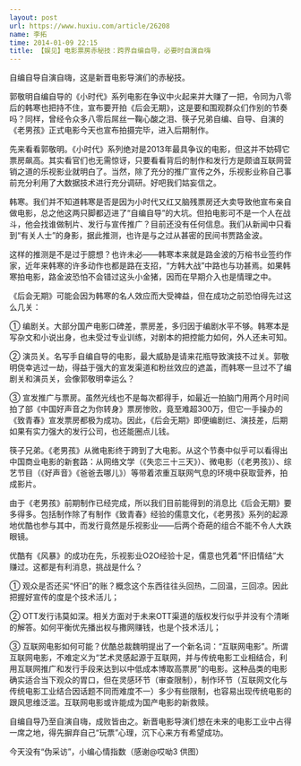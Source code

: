 ```yaml
---
layout: post
url: https://www.huxiu.com/article/26208
name: 李拓
time: 2014-01-09 22:15
title: 【娱见】电影票房赤秘技：跨界自编自导，必要时自演自嗨
---
```

自编自导自演自嗨，这是新晋电影导演们的赤秘技。

郭敬明自编自导的《小时代》系列电影在争议中火起来并大赚了一把，令同为八零后的韩寒也把持不住，宣布要开拍《后会无期》，这是要和围观群众们作别的节奏吗？同样，曾经令众多八零后屌丝一鞠心酸之泪、筷子兄弟自编、自导、自演的《老男孩》正式电影今天也宣布拍摄完毕，进入后期制作。

先来看看郭敬明。《小时代》系列绝对是2013年最具争议的电影，但这并不妨碍它票房飙高。其实看官们也无需惊讶，只要看看背后的制作和发行方是颇谙互联网营销之道的乐视影业就明白了。当然，除了充分的推广宣传之外，乐视影业称自己事前充分利用了大数据技术进行充分调研。好吧我们姑妄信之。

韩寒。我们并不知道韩寒是否是因为小时代又红又脑残票房还大卖导致他宣布亲自做电影，总之他这两只脚都迈进了“自编自导”的大坑。但拍电影可不是一个人在战斗，他会找谁做制片、发行与宣传推广？目前还没有任何信息。我们从新闻中只看到“有关人士”的身影，据此推测，也许是与之过从甚密的民间书贾路金波。

这样的推测是不是过于臆想？也许未必——韩寒本来就是路金波的万榕书业签约作家，近年来韩寒的许多动作也都是路在支招，“方韩大战”中路也与功甚焉。如果韩寒拍电影，路金波恐怕不会错过这头小金猪，因而在早期介入也是情理之中。

《后会无期》可能会因为韩寒的名人效应而大受裨益，但在成功之前恐怕得先过这么几关：

① 编剧关。大部分国产电影口碑差，票房差，多归因于编剧水平不够。韩寒本是写杂文和小说出身，也未受过专业训练，对剧本的把控能力如何，外人还未可知。

② 演员关。名写手自编自导的电影，最大威胁是请来花瓶导致演技不过关。郭敬明侥幸逃过一劫，得益于强大的宣发渠道和粉丝效应的遮盖，而韩寒一旦过不了编剧关和演员关，会像郭敬明幸运么？

③ 宣发推广与票房。虽然光线也不是每次都得手，如最近一拍脑门用两个月时间拍了部《中国好声音之为你转身》票房惨败，竟至难超300万，但它一手操办的《致青春》宣发票房都极为成功。因此，《后会无期》即便编剧烂、演技差，后期如果有实力强大的发行公司，也还能圈点儿钱。

筷子兄弟。《老男孩》从微电影终于跨到了大电影。从这个节奏中似乎可以看得出中国商业电影的新套路：从网络文学（《失恋三十三天》）、微电影（《老男孩》）、综艺节目（《好声音》《爸爸去哪儿》）等带着浓重互联网气息的环境中获取营养，拍成影片。

由于《老男孩》前期制作已经完成，所以我们目前能得到的消息比《后会无期》要多得多。包括制作除了有制作《致青春》经验的儒意文化，《老男孩》系列的起源地优酷也参与其中，而发行竟然是乐视影业——后两个奇葩的组合不能不令人大跌眼镜。

优酷有《风暴》的成功在先，乐视影业O2O经验十足，儒意也凭着“怀旧情结”大赚过。这都是有利消息，挑战是什么？

① 观众是否还买“怀旧”的账？概念这个东西往往头回热，二回温，三回凉。因此把握好宣传的度是个技术活儿；

② OTT发行讳莫如深。相关方面对于未来OTT渠道的版权发行似乎并没有个清晰的解答。如何平衡优先播出权与撒网赚钱，也是个技术活儿；

③ 互联网电影如何可能？优酷总裁魏明提出了一个新名词：“互联网电影”。所谓互联网电影，不难定义为“艺术灵感起源于互联网，并与传统电影工业相结合，利用互联网推广和发行手段来达到以中低成本博取高票房”的电影。这种品类的电影确实适合当下观众的胃口，但在灵感环节（审查限制），制作环节（互联网文化与传统电影工业结合因话题不同而难度不一）多少有些限制，也容易出现传统电影的跟风思维泛滥。互联网电影或许能成为国产电影的新救赎。

自编自导乃至自演自嗨，成败皆由之。新晋电影导演们想在未来的电影工业中占得一席之地，得先摒弃自己“玩票”心理，沉下心来方有希望成功。

今天没有“伪采访”，小编心情指数（感谢@哎呦3 供图）

